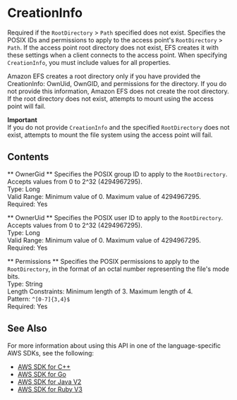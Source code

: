 # CreationInfo<a name="API_CreationInfo"></a>

Required if the `RootDirectory` > `Path` specified does not exist\. Specifies the POSIX IDs and permissions to apply to the access point's `RootDirectory` > `Path`\. If the access point root directory does not exist, EFS creates it with these settings when a client connects to the access point\. When specifying `CreationInfo`, you must include values for all properties\. 

Amazon EFS creates a root directory only if you have provided the CreationInfo: OwnUid, OwnGID, and permissions for the directory\. If you do not provide this information, Amazon EFS does not create the root directory\. If the root directory does not exist, attempts to mount using the access point will fail\.

**Important**  
If you do not provide `CreationInfo` and the specified `RootDirectory` does not exist, attempts to mount the file system using the access point will fail\.

## Contents<a name="API_CreationInfo_Contents"></a>

 ** OwnerGid **   <a name="efs-Type-CreationInfo-OwnerGid"></a>
Specifies the POSIX group ID to apply to the `RootDirectory`\. Accepts values from 0 to 2^32 \(4294967295\)\.  
Type: Long  
Valid Range: Minimum value of 0\. Maximum value of 4294967295\.  
Required: Yes

 ** OwnerUid **   <a name="efs-Type-CreationInfo-OwnerUid"></a>
Specifies the POSIX user ID to apply to the `RootDirectory`\. Accepts values from 0 to 2^32 \(4294967295\)\.  
Type: Long  
Valid Range: Minimum value of 0\. Maximum value of 4294967295\.  
Required: Yes

 ** Permissions **   <a name="efs-Type-CreationInfo-Permissions"></a>
Specifies the POSIX permissions to apply to the `RootDirectory`, in the format of an octal number representing the file's mode bits\.  
Type: String  
Length Constraints: Minimum length of 3\. Maximum length of 4\.  
Pattern: `^[0-7]{3,4}$`   
Required: Yes

## See Also<a name="API_CreationInfo_SeeAlso"></a>

For more information about using this API in one of the language\-specific AWS SDKs, see the following:
+  [AWS SDK for C\+\+](https://docs.aws.amazon.com/goto/SdkForCpp/elasticfilesystem-2015-02-01/CreationInfo) 
+  [AWS SDK for Go](https://docs.aws.amazon.com/goto/SdkForGoV1/elasticfilesystem-2015-02-01/CreationInfo) 
+  [AWS SDK for Java V2](https://docs.aws.amazon.com/goto/SdkForJavaV2/elasticfilesystem-2015-02-01/CreationInfo) 
+  [AWS SDK for Ruby V3](https://docs.aws.amazon.com/goto/SdkForRubyV3/elasticfilesystem-2015-02-01/CreationInfo) 